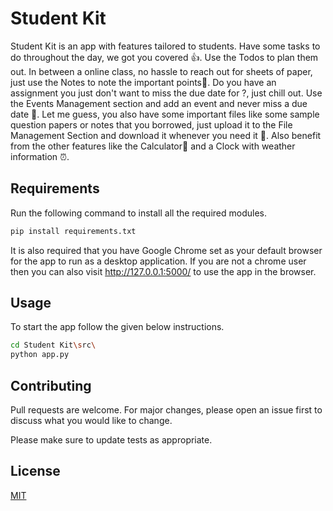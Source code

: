 # Student Kit

Student Kit is an app with features tailored to students. Have some tasks to do throughout the day, we got you covered 👍. Use the Todos to plan them out. In between a online class, no hassle to reach out for sheets of paper, just use the Notes to note the important points📓. Do you have an assignment you just don't want to miss the due date for ?, just chill out. Use the Events Management section and add an event and never miss a due date 📅. Let me guess, you also have some important files like some sample question papers or notes that you borrowed, just upload it to the File Management Section and download it whenever you need it 📁. Also benefit from the other features like the Calculator🧮 and a Clock with weather information ⏰. 


## Requirements
Run the following command to install all the required modules.

```bash
pip install requirements.txt
```

It is also required that you have Google Chrome set as your default browser for the app to run as a desktop application. If you are not a chrome user then you can also visit http://127.0.0.1:5000/ to use the app in the browser.

## Usage
To start the app follow the given below instructions.

``` bash
cd Student Kit\src\
python app.py
```

## Contributing
Pull requests are welcome. For major changes, please open an issue first to discuss what you would like to change.

Please make sure to update tests as appropriate.

## License
[MIT](https://choosealicense.com/licenses/mit/)
